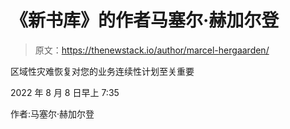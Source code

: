 # 《新书库》的作者马塞尔·赫加尔登

> 原文：<https://thenewstack.io/author/marcel-hergaarden/>

区域性灾难恢复对您的业务连续性计划至关重要

2022 年 8 月 8 日早上 7:35

作者:马塞尔·赫加尔登